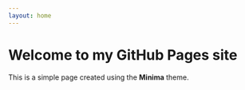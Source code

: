 ```yaml
---
layout: home
---
```

# Welcome to my GitHub Pages site
This is a simple page created using the **Minima** theme.
